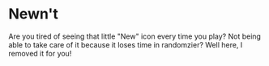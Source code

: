 # Newn't
Are you tired of seeing that little "New" icon every time you play? Not being able to take care of it because it loses time in randomzier? Well here, I removed it for you!
